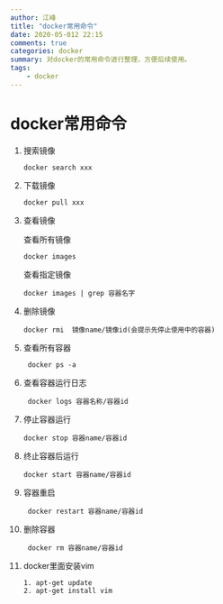 ```yaml
---
author: 江峰
title: "docker常用命令"
date: 2020-05-012 22:15
comments: true
categories: docker
summary: 对docker的常用命令进行整理，方便后续使用。
tags: 
	- docker
---
```


# docker常用命令

1. 搜索镜像

   ```
   docker search xxx
   ```

2. 下载镜像

   ```
   docker pull xxx
   ```

3. 查看镜像 

   查看所有镜像

   ```
   docker images
   ```

    查看指定镜像

   ```
   docker images | grep 容器名字
   ```

4. 删除镜像

   ```
   docker rmi  镜像name/镜像id(会提示先停止使用中的容器) 
   ```

5. 查看所有容器

   ```
    docker ps -a
   ```

6. 查看容器运行日志

   ```
    docker logs 容器名称/容器id
   ```

7. 停止容器运行

   ```
   docker stop 容器name/容器id
   ```

8. 终止容器后运行

   ```
   docker start 容器name/容器id
   ```

9. 容器重启

   ```
    docker restart 容器name/容器id
   ```

10. 删除容器

    ```
     docker rm 容器name/容器id
    ```

11. docker里面安装vim

    ```
    1. apt-get update
    2. apt-get install vim
    ```

    

    



 


